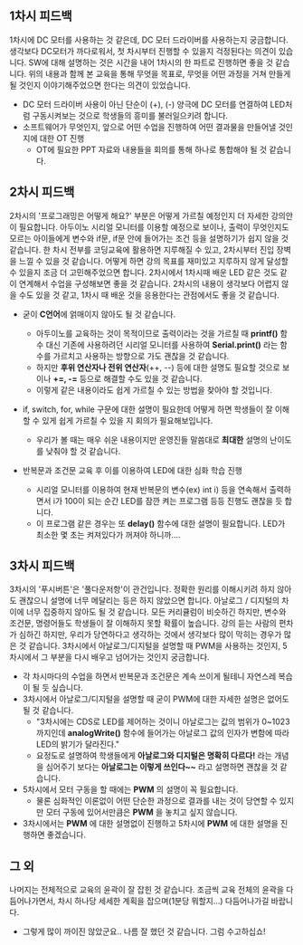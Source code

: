 1차시 피드백
------------

1차시에 DC 모터를 사용하는 것 같은데, DC 모터 드라이버를 사용하는지 궁금합니다. 생각보다 DC모터가 까다로워서, 첫 차시부터 진행할 수 있을지 걱정된다는 의견이 있습니다. SW에 대해 설명하는 것은 시간을 내어 1차시의 한 파트로 진행하면 좋을 것 같습니다. 위의 내용과 함께 본 교육을 통해 무엇을 목표로, 무엇을 어떤 과정을 거쳐 만들게 될 것인지 이야기해주었으면 한다는 의견이 있었습니다.

-	DC 모터 드라이버 사용이 아닌 단순이 (+), (-) 양극에 DC 모터를 연결하여 LED처럼 구동시켜보는 것으로 학생들의 흥미를 불러일으키려 합니다.
-	소프트웨어가 무엇인지, 앞으로 어떤 수업을 진행하여 어떤 결과물을 만들어낼 것인지에 대한 OT 진행
	-	OT에 필요한 PPT 자료와 내용들을 회의를 통해 하나로 통합해야 될 것 같습니다.

2차시 피드백
------------

2차시의 '프로그래밍은 어떻게 해요?' 부분은 어떻게 가르칠 예정인지 더 자세한 강의안이 필요합니다. 아두이노 시리얼 모니터를 이용할 예정으로 보이나, 출력이 무엇인지도 모르는 아이들에게 변수와 if문, if문 안에 들어가는 조건 등을 설명하기가 쉽지 않을 것 같습니다. 한 차시 전부를 코딩교육에 활용하면 지루해질 수 있고, 2차시부터 진입 장벽을 느낄 수 있을 것 같습니다. 어떻게 하면 강의 목표를 재미있고 지루하지 않게 달성할 수 있을지 조금 더 고민해주었으면 합니다. 2차시에서 1차시때 배운 LED 같은 것도 같이 연계해서 수업을 구성해보면 좋을 것 같습니다. 2차시의 내용이 생각보다 어렵지 않을 수도 있을 것 같고, 1차시 때 배운 것을 응용한다는 관점에서도 좋을 것 같습니다.

-	굳이 **C언어**에 얽매이지 않아도 될 것 같습니다.

	-	아두이노를 교육하는 것이 목적이므로 출력이라는 것을 가르칠 때 **printf()** 함수 대신 기존에 사용하려던 시리얼 모니터를 사용하여 **Serial.print()** 라는 함수를 가르치고 사용하는 방향으로 가도 괜찮을 것 같습니다.
	-	하지만 **후위 연산자나 전위 연산자**(++, --) 등에 대한 설명도 필요할 것으로 보이나 **+=, -=** 등으로 해결할 수도 있을 것 같습니다.
	-	이렇게 같은 내용이라도 쉽게 가르칠 수 있는 방법을 찾아야 할 것입니다.

-	if, switch, for, while 구문에 대한 설명이 필요한데 어떻게 하면 학생들이 잘 이해할 수 있게 쉽게 가르칠 수 있을 지 회의가 필요해보입니다.

	-	우리가 볼 때는 매우 쉬운 내용이지만 운영진들 말씀대로 **최대한** 설명의 난이도를 낮춰야 할 것 같습니다.

-	반복문과 조건문 교육 후 이를 이용하여 LED에 대한 심화 학습 진행

	-	시리얼 모니터를 이용하여 현재 반복문의 변수(ex) int i) 등을 연속해서 출력하면서 i가 100이 되는 순간 LED를 잠깐 켜는 프로그램 등등 진행도 괜찮을 듯 합니다.
	-	이 프로그램 같은 경우는 또 **delay()** 함수에 대한 설명이 필요합니다. LED가 최소한 몇 초는 켜져있다가 꺼져야 하니까....

3차시 피드백
------------

3차시의 '푸시버튼'은 '풀다운저항'이 관건입니다. 정확한 원리를 이해시키려 하지 않아도 괜찮으니 설명에 너무 메달리는 등은 하지 않았으면 합니다. 아날로그 / 디지털의 차이에 너무 집중하지 않아도 될 것 같습니다. 모든 커리큘럼이 비슷하긴 하지만, 변수와 조건문, 명령어들도 학생들이 잘 이해하지 못할 확률이 높습니다. 강의 듣는 사람의 편차가 심하긴 하지만, 우리가 당연하다고 생각하는 것에서 생각보다 많이 막히는 경우가 많은 것 같습니다. 3차시에서 아날로그/디지털을 설명할 때 PWM을 사용하는 것인지, 5차시에서 그 부분을 다시 배우고 넘어가는 것인지 궁금합니다.

-	각 차시마다의 수업을 하면서 반복문과 조건문은 계속 쓰이게 될테니 자연스레 복습이 될 듯 싶습니다.
-	3차시에서 아날로그/디지털을 설명할 때 굳이 PWM에 대한 자세한 설명은 없어도 될 것 같습니다.
	-	"3차시에는 CDS로 LED를 제어하는 것이니 아날로그는 값의 범위가 0~1023까지인데 **analogWrite()** 함수에 들어가는 아날로그 값의 인자가 변함에 따라 LED의 밝기가 달라진다."
	-	요정도로 설명하여 학생들에게 **아날로그와 디지털은 명확히 다르다!** 라는 개념을 심어주기 보다는 **아날로그는 이렇게 쓰인다~~** 라고 설명하면 괜찮을 것 같습니다.
-	5차시에서 모터 구동을 할 때에는 **PWM** 의 설명이 꼭 필요합니다.
	-	물론 심화적인 이론없이 어떤 단순한 과정으로 결과를 내는 것이 당연할 수 있지만 모터 구동에 있어서만큼은 **PWM** 을 놓치고 싶지 않습니다.
-	3차시에서는 **PWM** 에 대한 설명없이 진행하고 5차시에 **PWM** 에 대한 설명을 진행하면 좋겠습니다.

그 외
-----

나머지는 전체적으로 교육의 윤곽이 잘 잡힌 것 같습니다. 조금씩 교육 전체의 윤곽을 다듬어나가면서, 차시 하나당 세세한 계획을 잡으며(1분당 뭐할지...) 다듬어나가길 바랍니다.

-	그렇게 많이 까이진 않았군요.. 나름 잘 했던 것 같습니다. 그럼 수고하십쇼!
